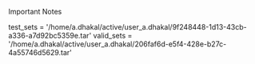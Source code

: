 Important Notes

test_sets = '/home/a.dhakal/active/user_a.dhakal/9f248448-1d13-43cb-a336-a7d92bc5359e.tar'
valid_sets =  '/home/a.dhakal/active/user_a.dhakal/206faf6d-e5f4-428e-b27c-4a55746d5629.tar' 

